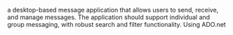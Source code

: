 a desktop-based message application that allows users to send, receive, and manage messages. The application should support individual and group messaging, with robust search and filter functionality. Using ADO.net
